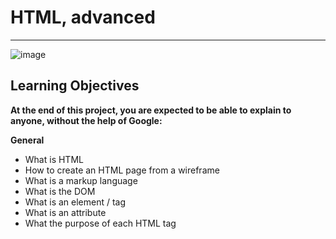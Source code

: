 # HTML, advanced  
___________________________________________________________  
![image]([https://s3.eu-west-3.amazonaws.com/hbtn.intranet/uploads/medias/2021/4/1f4cd63ecc3a8c03b0f4309b74aca179e225aabf.jpg?X-Amz-Algorithm=AWS4-HMAC-SHA256&X-Amz-Credential=AKIA4MYA5JM5DUTZGMZG%2F20230404%2Feu-west-3%2Fs3%2Faws4_request&X-Amz-Date=20230404T194710Z&X-Amz-Expires=86400&X-Amz-SignedHeaders=host&X-Amz-Signature=01aa7c0efd7db04d9a48b22f742276048ecfda8d48292d535f170e34055eacdd](https://s3.eu-west-3.amazonaws.com/hbtn.intranet/uploads/medias/2021/4/97c8976d2ff5ff1871d7a0815b72773379df6acb.jpg?X-Amz-Algorithm=AWS4-HMAC-SHA256&X-Amz-Credential=AKIA4MYA5JM5DUTZGMZG%2F20230404%2Feu-west-3%2Fs3%2Faws4_request&X-Amz-Date=20230404T194710Z&X-Amz-Expires=86400&X-Amz-SignedHeaders=host&X-Amz-Signature=8ec51c5cca11d2bfd585416c47e20a485c93d14126e50cbfec58e1795d4ec8f2))  
  

## Learning Objectives  
**At the end of this project, you are expected to be able to explain to anyone, without the help of Google:**  
  
**General**  
- What is HTML
- How to create an HTML page from a wireframe
- What is a markup language
- What is the DOM
- What is an element / tag
- What is an attribute
- What the purpose of each HTML tag
